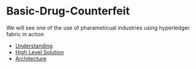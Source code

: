 # Basic-Drug-Counterfeit
We will see one of the use of pharameticual industries using hyperledger fabric in action

- [ Understanding ](./docs/intro-to-drug-counterfeit.md)
- [ High Level Solution ](./docs/high-level-solution.md)
- [ Architecture ](./docs/architecture.md)